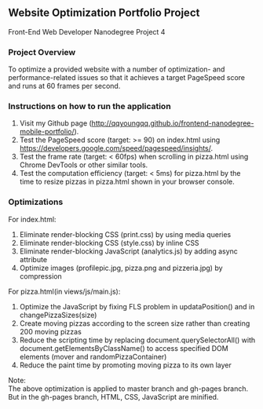 ## Website Optimization Portfolio Project
Front-End Web Developer Nanodegree Project 4

### Project Overview
To optimize a provided website with a number of optimization- and performance-related issues so that it achieves a target PageSpeed score and runs at 60 frames per second. 

### Instructions on how to run the application
1. Visit my Github page (http://qqyoungqq.github.io/frontend-nanodegree-mobile-portfolio/).
2. Test the PageSpeed score (target: >= 90) on index.html using https://developers.google.com/speed/pagespeed/insights/.
3. Test the frame rate (target: < 60fps) when scrolling in pizza.html using Chrome DevTools or other similar tools.
4. Test the computation efficiency (target: < 5ms) for pizza.html by the time to resize pizzas in pizza.html shown in your browser console.  

### Optimizations 
For index.html:  
1. Eliminate render-blocking CSS (print.css) by using media queries  
2. Eliminate render-blocking CSS (style.css) by inline CSS  
3. Eliminate render-blocking JavaScript (analytics.js) by adding async attribute  
4. Optimize images (profilepic.jpg, pizza.png and pizzeria.jpg) by compression 

For pizza.html(in views/js/main.js):  
1. Optimize the JavaScript by fixing FLS problem in updataPosition() and in changePizzaSizes(size)  
2. Create moving pizzas according to the screen size rather than creating 200 moving pizzas  
3. Reduce the scripting time by replacing document.querySelectorAll() with document.getElementsByClassName() to access specified DOM elements (mover and randomPizzaContainer)  
4. Reduce the paint time by promoting moving pizza to its own layer 

Note:  
The above optimization is applied to master branch and gh-pages branch. But in the gh-pages branch, HTML, CSS, JavaScript are minified.   
